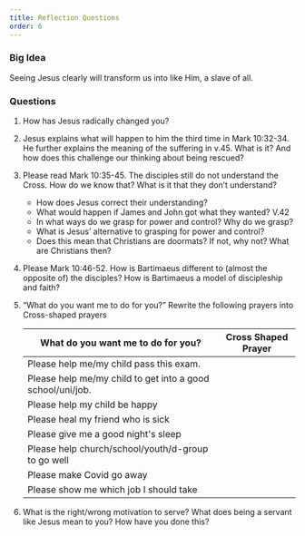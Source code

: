 ```yaml
---
title: Reflection Questions
order: 6
---
```


### Big Idea 
Seeing Jesus clearly will transform us into like Him, a slave of all.  


### Questions 
1. How has Jesus radically changed you? 
2. Jesus explains what will happen to him the third time in Mark 10:32-34. He further explains the meaning of the suffering in v.45. What is it? And how does this challenge our thinking about being rescued? 
3. Please read Mark 10:35-45. The disciples still do not understand the Cross. How do we know that? What is it that they don’t understand? 
    - How does Jesus correct their understanding? 
    - What would happen if James and John got what they wanted? V.42
    - In what ways do we grasp for power and control? Why do we grasp? 
    - What is Jesus’ alternative to grasping for power and control? 
    - Does this mean that Christians are doormats? If not, why not? What are Christians then? 
4. Please Mark 10:46-52. How is Bartimaeus different to (almost the opposite of) the disciples? How is Bartimaeus a model of discipleship and faith? 
5. “What do you want me to do for you?” Rewrite the following prayers into Cross-shaped prayers 

    | What do you want me to do for you? | Cross Shaped Prayer |
    | ------------- | ------------- |
    | Please help me/my child pass this exam.  |   |
    | Please help me/my child to get into a good school/uni/job.  |   |
    | Please help my child be happy  |   |
    | Please heal my friend who is sick  |   |
    | Please give me a good night's sleep  |   |
    | Please help church/school/youth/d-group to go well  |   |
    | Please make Covid go away  |   |
    | Please show me which job I should take |   |

6. What is the right/wrong motivation to serve? What does being a servant like Jesus mean to you? How have you done this?  

